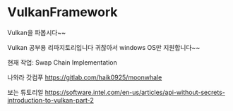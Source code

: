 # VulkanFramework
Vulkan을 파봅시다~~

Vulkan 공부용 리파지토리입니다
귀찮아서 windows OS만 지원합니다~~

현재 작업: Swap Chain Implementation

나와라 갓컴푸
https://gitlab.com/haik0925/moonwhale

보는 튜토리얼
https://software.intel.com/en-us/articles/api-without-secrets-introduction-to-vulkan-part-2
